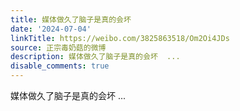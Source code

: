 ```yaml
---
title: 媒体做久了脑子是真的会坏
date: '2024-07-04'
linkTitle: https://weibo.com/3825863518/Om2Oi4JDs
source: 正宗毒奶菇的微博
description: 媒体做久了脑子是真的会坏  ...
disable_comments: true
---
```

媒体做久了脑子是真的会坏  ...
